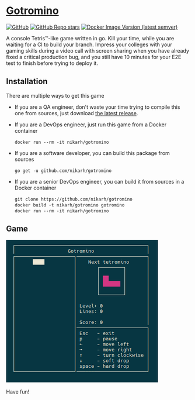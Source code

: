# [Gotromino](https://github.com/nikarh/gotromino)

[![GitHub](https://img.shields.io/github/license/nikarh/gotromino)](https://github.com/nikarh/gotromino)
[![GitHub Repo stars](https://img.shields.io/github/stars/nikarh/gotromino)](https://github.com/nikarh/gotromino)
[![Docker Image Version (latest semver)](https://img.shields.io/docker/v/nikarh/gotromino)](https://hub.docker.com/r/nikarh/gotromino)

A console Tetris™-like game written in go.
Kill your time, while you are waiting for a CI to build your branch.
Impress your colleges with your gaming skills during a video call with screen sharing
when you have already fixed a critical production bug, and you still have 10 minutes
for your E2E test to finish before trying to deploy it.


## Installation
There are multiple ways to get this game
- If you are a QA engineer, don't waste your time trying to compile this one from sources, just download [the latest release](https://github.com/nikarh/gotromino/releases/latest).
- If you are a DevOps engineer, just run this game from a Docker container

  ```shell
  docker run --rm -it nikarh/gotromino
  ```
- If you are a software developer, you can build this package from sources
  
  ```shell
  go get -u github.com/nikarh/gotromino
  ```
- If you are a senior DevOps engineer, you can build it from sources in a Docker container
  
  ```shell
  git clone https://github.com/nikarh/gotromino
  docker build -t nikarh/gotromino gotromino
  docker run --rm -it nikarh/gotromino
  ```

## Game
![Gameplay](https://github.com/nikarh/gotromino/blob/master/game.gif?raw=true)

Have fun!
